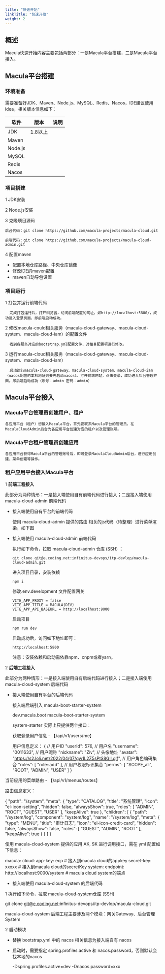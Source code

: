 ```yaml
---
title: "快速开始"
linkTitle: "快速开始"
weight: 2
---
```


## 概述

Macula快速开始内容主要包括两部分：一是Macula平台搭建，二是Macula平台接入。

## Macula平台搭建

### 环境准备

需要准备好JDK、Maven、Node.js、MySQL、Redis、Nacos，IDE建议使用idea，相关版本信息如下：

|  软件   | 版本  | 说明  |
|  ----  | ----  | ----  |
|  JDK   | 1.8以上  |   |
|  Maven   |   |   |
|  Node.js   |   |   |
|  MySQL   |   |   |
|  Redis   |   |   |
|  Nacos   |   |   |

### 项目搭建

 1 JDK安装

 2 Node.js安装

 3 克隆项目源码
   
    后台代码：git clone https://github.com/macula-projects/macula-cloud.git
   
    前端代码：git clone https://github.com/macula-projects/macula-cloud-admin.git

 4 配置maven
    
  + 配置本地仓库路径、中央仓库镜像
  + 修改IDE的maven配置
  + maven自动导包设置
  
### 项目运行

1 打包并运行前端代码
   
      完成打包运行后，打开浏览器，访问前端配置的网址，如http://localhost:5800/，成功进入登录页面，即前端启动成功。

2 修改macula-could相关服务（macula-cloud-gateway、macula-cloud-system、macula-cloud-iam）的配置文件
      
      找到各服务对应的bootstrap.yml配置文件，对相关配置项进行修改。
      
3 运行macula-cloud相关服务（macula-cloud-gateway、macula-cloud-system、macula-cloud-iam）
 
      启动运行macula-cloud-gateway、macula-cloud-system、macula-cloud-iam（nacos配置的本机地址则要先启动nacos）。打开前端网站，点击登录，成功进入后台管理界面，即后端启动成功（账号：admin 密码：admin）

## Macula平台接入

### Macula平台管理员创建用户、租户

    各应用平台（租户）想接入Macula平台，首先要联系Macula平台的管理员，在MaculaCloudAdmin后台为各应用平台创建对应的租户以及管理账号。

### Macula平台租户管理员创建应用

    各应用平台获得Macula平台的管理账号后，即可登录MaculaCloudAdmin后台，进行应用创建、菜单创建等操作。

### 租户应用平台接入Macula平台

1 **前端工程接入**

  此部分为两种情形：一是接入端使用自有前端代码进行接入；二是接入端使用 macula-cloud-admin 前端代码

+ 接入端使用自有平台的前端代码

   使用 macula-cloud-admin 提供的路由 相关的js代码（待整理）进行菜单渲染，如下图

+ 接入端使用 macula-cloud-admin 前端代码

   执行如下命令，拉取 macula-cloud-admin 仓库 (SSH) ：
   
      git clone git@e.coding.net:infinitus-devops/itp-devlop/macula-cloud-admin.git
      
  进入项目目录，安装依赖
  
      npm i
      
  修改.env.development 文件配置网关
  
      VITE_APP_PROXY = false
      VITE_APP_TITLE = MACULA(DEV)
      VITE_APP_API_BASEURL = http://localhost:9000
      
  启动项目
  
      npm run dev
      
  启动成功后，访问如下地址即可：
  
      http://localhost:5800

  注意：安装依赖和启动需依靠npm、cnpm或者yarn。

2 **后端工程接入**

  此部分为两种情形：一是接入端使用自有后端代码进行接入；二是接入端使用 macula-cloud-system 后端代码

+ 接入端使用自有平台的后端代码

  接入端后端引入 macula-boot-starter-system

    <dependency>
        <groupId>dev.macula.boot</groupId>
        <artifactId>macula-boot-starter-system</artifactId>
    </dependency>
    
  system-starter 实际上只提供两个接口：
  
  获取登录用户信息 - 【/api/v1/users/me】

   用户信息定义：
   {
    // 用户ID
    "userId": 576,
    // 用户名
    "username": "0011633",
    // 用户昵称
    "nickname": "Ziv",
    // 头像地址
    "avatar": "https://s2.loli.net/2022/04/07/gw1L2Z5sPtS8GIl.gif",
    // 用户角色编码集合
    "roles": [
    "role::add"
    ],
    // 用户权限标识集合
    "perms": [
    "SCOPE_all", "ROOT", "ADMIN", "USER"
    ]
   }
   
 当前应用的菜单路由 - 【/api/v1/menus/routes】

 路由信息定义：

   {
    "path": "/system",
    "meta": {
    "type": "CATALOG",
    "title": "系统管理",
    "icon": "el-icon-setting",
    "hidden": false,
    "alwaysShow": true,
    "roles": [
      "ADMIN",
      "ROOT",
      "GUEST",
      "USER"
    ],
    "keepAlive": true
    },
    "children": [
    {
      "path": "/system/log",
      "component": "system/log",
      "name": "/system/log",
      "meta": {
        "type": "MENU",
        "title": "审计日志",
        "icon": "el-icon-credit-card",
        "hidden": false,
        "alwaysShow": false,
        "roles": [
          "GUEST",
          "ADMIN",
          "ROOT"
        ],
        "keepAlive": true
      }
    }
    ]
   }
   
使用 macula-cloud-system 提供的应用 AK, SK 进行调用接口，需在 yml 配置如下信息：

   macula:
     cloud:
      app-key: ecp                            # 接入到macula cloud的appkey
      secret-key: xxxxx                       # 接入到macula cloud的secretKey
      system:
        endpoint: http://localhost:9000/system  # macula cloud system的端点
        
+ 接入端使用 macula-cloud-system 的后端代码

1 执行如下命令，拉取 macula-cloud-system仓库 (SSH)

   git clone git@e.coding.net:infinitus-devops/itp-devlop/macula-cloud.git
   
macula-cloud-system 后端工程主要涉及两个模块：网关Gateway、后台管理System

2 启动模块

  + 替换 bootstrap.yml 中的 nacos 相关信息为接入端自有 nacos
  + 启动时，需要指定 spring.profiles.active 和 nacos.password，否则默认会找本地的nacos

    -Dspring.profiles.active=dev -Dnacos.password=xxx
